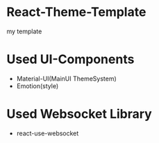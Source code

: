 # React-Theme-Template
my template

# Used UI-Components
- Material-UI(MainUI ThemeSystem)
- Emotion(style)
# Used Websocket Library
- react-use-websocket